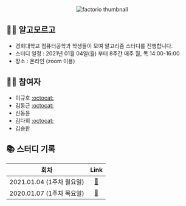 
 <p align="center">
  <img src="https://user-images.githubusercontent.com/40848918/103416238-23703d00-4bc9-11eb-93f7-494ef7ea9eb5.png" alt="factorio thumbnail"/>
</p> 



## 👨‍💻 알고모르고
- 경희대학교 컴퓨터공학과 학생들이 모여 알고리즘 스터디를 진행합니다.
- 스터디 일정 : 2021년 01월 04일(월) 부터 8주간 매주 월, 목 14:00-16:00
- 장소 : 온라인 (zoom 이용)

## 🙋‍♀️ 참여자
- 이규호 [:octocat:](https://github.com/GyuhoLee)
- 김동근 [:octocat:](https://github.com/Kim-DongGeun)
- 신동윤 
- 김다희 [:octocat:](https://github.com/warmwhiten)
- 김승환 

## 📚 스터디 기록

|           회차            |               Link           |           
| :-----------------------: | :-------------------------------: | 
| 2021.01.04 (1주차 월요일) | [:link:](./210104/210104.md) |
| 2020.01.07 (1주차 목요일) | [:link:](./210107/210107.md) | 
